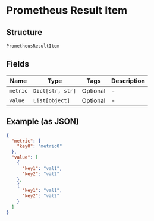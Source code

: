 
# Prometheus Result Item

## Structure

`PrometheusResultItem`

## Fields

| Name | Type | Tags | Description |
|  --- | --- | --- | --- |
| `metric` | `Dict[str, str]` | Optional | - |
| `value` | `List[object]` | Optional | - |

## Example (as JSON)

```json
{
  "metric": {
    "key0": "metric0"
  },
  "value": [
    {
      "key1": "val1",
      "key2": "val2"
    },
    {
      "key1": "val1",
      "key2": "val2"
    }
  ]
}
```


